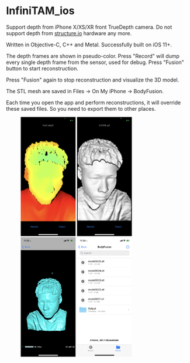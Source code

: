 # InfiniTAM_ios

Support depth from iPhone X/XS/XR front TrueDepth camera. Do not support depth from [structure.io](https://developer.structure.io/sdk/) hardware any more.

Written in Objective-C, C++ and Metal. Successfully built on iOS 11+.

The depth frames are shown in pseudo-color. Press "Record" will dump every single depth frame from the sensor, used for debug.
Press "Fusion" button to start reconstruction.

Press "Fusion" again to stop reconstruction and visualize the 3D model.

The STL mesh are saved in Files -> On My iPhone -> BodyFusion.

Each time you open the app and perform reconstructions, it will override these saved files. So you need to export them to other places.

<figure>
<img src="doc/Depth.PNG" width=150/>
<img src="doc/Fusion.PNG" width=150/>
<img src="doc/Mesh.PNG" width=150/>
<img src="doc/Saved.PNG" width=150/>
</figure>
